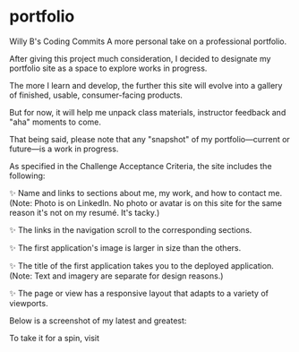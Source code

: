 # portfolio
Willy B's Coding Commits
A more personal take on a professional portfolio.

After giving this project much consideration, I decided to designate my portfolio site as a space to explore works in progress. 

The more I learn and develop, the further this site will evolve into a gallery of finished, usable, consumer-facing products.

But for now, it will help me unpack class materials, instructor feedback and "aha" moments to come.

That being said, please note that any "snapshot" of my portfolio—current or future—is a work in progress.

As specified in the Challenge Acceptance Criteria, the site includes the following:

✨ Name and links to sections about me, my work, and how to contact me.
(Note: Photo is on LinkedIn. No photo or avatar is on this site for the same reason it's not on my resumé. It's tacky.)

✨ The links in the navigation scroll to the corresponding sections.

✨ The first application's image is larger in size than the others.

✨ The title of the first application takes you to the deployed application.
(Note: Text and imagery are separate for design reasons.)

✨ The page or view has a responsive layout that adapts to a variety of viewports.

Below is a screenshot of my latest and greatest:


To take it for a spin, visit 






